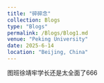 ```yaml
---
title: "碎碎念"
collection: Blogs
type: "Blogs"
permalink: /Blogs/Blog1.md
venue: "Peking University"
date: 2025-6-14
location: "Beijing, China"
---
```

图班徐靖牢学长还是太全面了666
